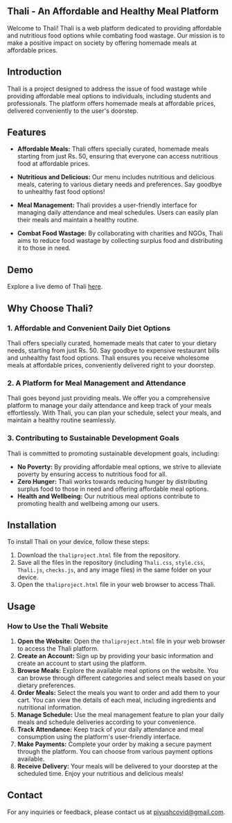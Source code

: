 
## Thali - An Affordable and Healthy Meal Platform

Welcome to Thali! Thali is a web platform dedicated to providing affordable and nutritious food options while combating food wastage. Our mission is to make a positive impact on society by offering homemade meals at affordable prices.

## Introduction

Thali is a project designed to address the issue of food wastage while providing affordable meal options to individuals, including students and professionals. The platform offers homemade meals at affordable prices, delivered conveniently to the user's doorstep.

## Features

- **Affordable Meals:** Thali offers specially curated, homemade meals starting from just Rs. 50, ensuring that everyone can access nutritious food at affordable prices.
  
- **Nutritious and Delicious:** Our menu includes nutritious and delicious meals, catering to various dietary needs and preferences. Say goodbye to unhealthy fast food options!

- **Meal Management:** Thali provides a user-friendly interface for managing daily attendance and meal schedules. Users can easily plan their meals and maintain a healthy routine.

- **Combat Food Wastage:** By collaborating with charities and NGOs, Thali aims to reduce food wastage by collecting surplus food and distributing it to those in need.

## Demo

Explore a live demo of Thali [here](https://youtu.be/-Wiybq36bV8?si=2m8ONJSNgqtQK3BN).

## Why Choose Thali?

### 1. Affordable and Convenient Daily Diet Options

Thali offers specially curated, homemade meals that cater to your dietary needs, starting from just Rs. 50. Say goodbye to expensive restaurant bills and unhealthy fast food options. Thali ensures you receive wholesome meals at affordable prices, conveniently delivered right to your doorstep.

### 2. A Platform for Meal Management and Attendance

Thali goes beyond just providing meals. We offer you a comprehensive platform to manage your daily attendance and keep track of your meals effortlessly. With Thali, you can plan your schedule, select your meals, and maintain a healthy routine seamlessly.

### 3. Contributing to Sustainable Development Goals

Thali is committed to promoting sustainable development goals, including:
- **No Poverty:** By providing affordable meal options, we strive to alleviate poverty by ensuring access to nutritious food for all.
- **Zero Hunger:** Thali works towards reducing hunger by distributing surplus food to those in need and offering affordable meal options.
- **Health and Wellbeing:** Our nutritious meal options contribute to promoting health and wellbeing among our users.

## Installation

To install Thali on your device, follow these steps:

1. Download the `thaliproject.html` file from the repository.
2. Save all the files in the repository (including `Thali.css`, `style.css`, `Thali.js`, `checks.js`, and any image files) in the same folder on your device.
3. Open the `thaliproject.html` file in your web browser to access Thali.

## Usage

### How to Use the Thali Website

1. **Open the Website:** Open the `thaliproject.html` file in your web browser to access the Thali platform.
2. **Create an Account:** Sign up by providing your basic information and create an account to start using the platform.
3. **Browse Meals:** Explore the available meal options on the website. You can browse through different categories and select meals based on your dietary preferences.
4. **Order Meals:** Select the meals you want to order and add them to your cart. You can view the details of each meal, including ingredients and nutritional information.
5. **Manage Schedule:** Use the meal management feature to plan your daily meals and schedule deliveries according to your convenience.
6. **Track Attendance:** Keep track of your daily attendance and meal consumption using the platform's user-friendly interface.
7. **Make Payments:** Complete your order by making a secure payment through the platform. You can choose from various payment options available.
8. **Receive Delivery:** Your meals will be delivered to your doorstep at the scheduled time. Enjoy your nutritious and delicious meals!

## Contact

For any inquiries or feedback, please contact us at [piyushcovid@gmail.com](mailto:piyushcovid@gmail.com).
